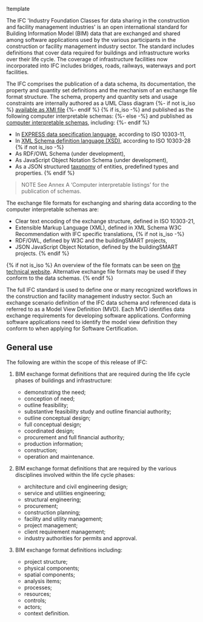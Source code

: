 !template

The IFC 'Industry Foundation Classes for data sharing in the construction and facility management industries' is an open international standard for Building Information Model (BIM) data that are exchanged and shared among software applications used by the various participants in the construction or facility management industry sector. The standard includes definitions that cover data required for buildings and infrastructure works over their life cycle.
The coverage of infrastructure facilities now incorporated into IFC includes bridges, roads, railways, waterways and port facilities.

The IFC comprises the publication of a data schema, its documentation, the property and quantity set definitions and the mechanism of an exchange file format structure.
The schema, property and quantity sets and usage constraints are internally authored as a UML Class diagram
{%- if not is_iso %}
[available as XMI file](https://github.com/buildingSMART/IFC4.3.x-development/tree/master/schemas)
{%- endif %}
{% if is_iso -%}
and published as the following computer interpretable schemas:
{%- else -%}
and published as [computer interpretable schemas](https://github.com/buildingSMART/IFC4.3.x-output), including:
{%- endif %}

* In [EXPRESS data specification language](../annex-a-express.html), according to ISO 10303-11,
* In [XML Schema definition language (XSD)](../annex-a-xsd.html), according to ISO 10303-28
{% if not is_iso -%}
* As RDF/OWL Schema (under development),
* As JavaScript Object Notation Schema (under development),
* As a JSON structured [taxonomy](https://github.com/buildingSMART/IFC4.3.x-output/blob/master/IFC.json) of entities, predefined types and properties.
{% endif %}

> NOTE See Annex A ‘Computer interpretable listings’ for the publication of schemas.

The exchange file formats for exchanging and sharing data according to the computer interpretable schemas are:

* Clear text encoding of the exchange structure, defined in ISO 10303-21,
* Extensible Markup Language (XML), defined in XML Schema W3C Recommendation with IFC specific translations,
{% if not is_iso -%}
* RDF/OWL, defined by W3C and the buildingSMART projects,
* JSON JavaScript Object Notation, defined by the buildingSMART projects.
{% endif %}

{% if not is_iso %}
An overview of the file formats can be seen on [the technical website](https://technical.buildingsmart.org/standards/ifc/ifc-formats/). Alternative exchange file formats may be used if they conform to the data schemas.
{% endif %}

The full IFC standard is used to define one or many recognized workflows in the construction and facility management industry sector. Such an exchange scenario definition of the IFC data schema and referenced data is referred to as a Model View Definition (MVD). Each MVD identifies data exchange requirements for developing software applications. Conforming software applications need to identify the model view definition they conform to when applying for Software Certification.

## General use

The following are within the scope of this release of IFC:

 1. BIM exchange format definitions that are required during the life cycle phases of buildings and infrastructure:

    * demonstrating the need;
    * conception of need;
    * outline feasibility;
    * substantive feasibility study and outline financial authority;
    * outline conceptual design;
    * full conceptual design;
    * coordinated design;
    * procurement and full financial authority;
    * production information;
    * construction;
    * operation and maintenance.

 2. BIM exchange format definitions that are required by the various disciplines involved within the life cycle phases:

    * architecture and civil engineering design;
    * service and utilities engineering;
    * structural engineering;
    * procurement;
    * construction planning;
    * facility and utility management;
    * project management;
    * client requirement management;
    * industry authorities for permits and approval.

 3. BIM exchange format definitions including:

    * project structure;
    * physical components;
    * spatial components;
    * analysis items;
    * processes;
    * resources;
    * controls;
    * actors;
    * context definition.
